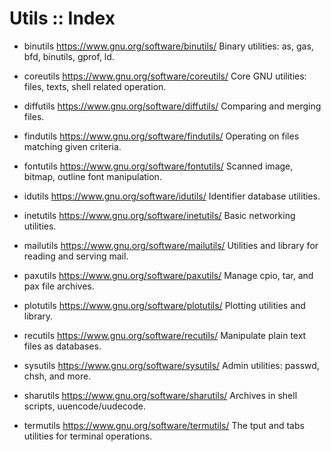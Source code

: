 # Utils :: Index

* binutils
https://www.gnu.org/software/binutils/
Binary utilities: as, gas, bfd, binutils, gprof, ld.

* coreutils
https://www.gnu.org/software/coreutils/
Core GNU utilities: files, texts, shell related operation.

* diffutils
https://www.gnu.org/software/diffutils/
Comparing and merging files.

* findutils
https://www.gnu.org/software/findutils/
Operating on files matching given criteria.

* fontutils
https://www.gnu.org/software/fontutils/
Scanned image, bitmap, outline font manipulation.

* idutils
https://www.gnu.org/software/idutils/
Identifier database utilities.

* inetutils
https://www.gnu.org/software/inetutils/
Basic networking utilities.

* mailutils
https://www.gnu.org/software/mailutils/
Utilities and library for reading and serving mail.

* paxutils
https://www.gnu.org/software/paxutils/
Manage cpio, tar, and pax file archives.

* plotutils
https://www.gnu.org/software/plotutils/
Plotting utilities and library.

* recutils
https://www.gnu.org/software/recutils/
Manipulate plain text files as databases.

* sysutils
https://www.gnu.org/software/sysutils/
Admin utilities: passwd, chsh, and more.

* sharutils
https://www.gnu.org/software/sharutils/
Archives in shell scripts, uuencode/uudecode.

* termutils
https://www.gnu.org/software/termutils/
The tput and tabs utilities for terminal operations.
